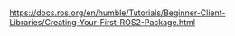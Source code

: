 # 
https://docs.ros.org/en/humble/Tutorials/Beginner-Client-Libraries/Creating-Your-First-ROS2-Package.html
